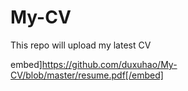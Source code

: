 # My-CV
This repo will upload my latest CV

embed]https://github.com/duxuhao/My-CV/blob/master/resume.pdf[/embed]
